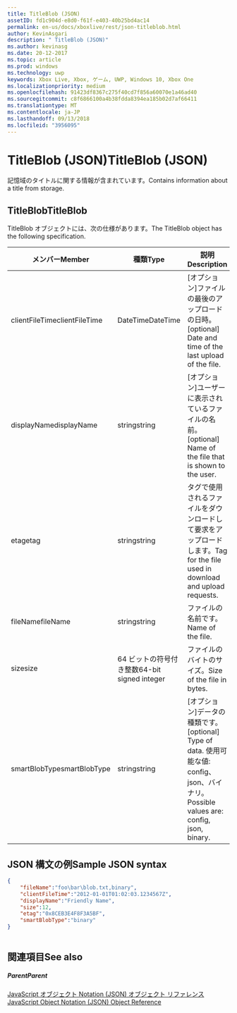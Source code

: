 ```yaml
---
title: TitleBlob (JSON)
assetID: fd1c904d-e8d0-f61f-e403-40b25bd4ac14
permalink: en-us/docs/xboxlive/rest/json-titleblob.html
author: KevinAsgari
description: " TitleBlob (JSON)"
ms.author: kevinasg
ms.date: 20-12-2017
ms.topic: article
ms.prod: windows
ms.technology: uwp
keywords: Xbox Live, Xbox, ゲーム, UWP, Windows 10, Xbox One
ms.localizationpriority: medium
ms.openlocfilehash: 91423df8367c275f40cd7f856a60070e1a46ad40
ms.sourcegitcommit: c8f6866100a4b38fdda8394ea185b02d7af66411
ms.translationtype: MT
ms.contentlocale: ja-JP
ms.lasthandoff: 09/13/2018
ms.locfileid: "3956095"
---
```

# <a name="titleblob-json"></a><span data-ttu-id="4c3fa-104">TitleBlob (JSON)</span><span class="sxs-lookup"><span data-stu-id="4c3fa-104">TitleBlob (JSON)</span></span>
<span data-ttu-id="4c3fa-105">記憶域のタイトルに関する情報が含まれています。</span><span class="sxs-lookup"><span data-stu-id="4c3fa-105">Contains information about a title from storage.</span></span> 
<a id="ID4EP"></a>

 
## <a name="titleblob"></a><span data-ttu-id="4c3fa-106">TitleBlob</span><span class="sxs-lookup"><span data-stu-id="4c3fa-106">TitleBlob</span></span>
 
<span data-ttu-id="4c3fa-107">TitleBlob オブジェクトには、次の仕様があります。</span><span class="sxs-lookup"><span data-stu-id="4c3fa-107">The TitleBlob object has the following specification.</span></span>
 
| <span data-ttu-id="4c3fa-108">メンバー</span><span class="sxs-lookup"><span data-stu-id="4c3fa-108">Member</span></span>| <span data-ttu-id="4c3fa-109">種類</span><span class="sxs-lookup"><span data-stu-id="4c3fa-109">Type</span></span>| <span data-ttu-id="4c3fa-110">説明</span><span class="sxs-lookup"><span data-stu-id="4c3fa-110">Description</span></span>| 
| --- | --- | --- | 
| <span data-ttu-id="4c3fa-111">clientFileTime</span><span class="sxs-lookup"><span data-stu-id="4c3fa-111">clientFileTime</span></span>| <span data-ttu-id="4c3fa-112">DateTime</span><span class="sxs-lookup"><span data-stu-id="4c3fa-112">DateTime</span></span>| <span data-ttu-id="4c3fa-113">[オプション]ファイルの最後のアップロードの日時。</span><span class="sxs-lookup"><span data-stu-id="4c3fa-113">[optional] Date and time of the last upload of the file.</span></span>| 
| <span data-ttu-id="4c3fa-114">displayName</span><span class="sxs-lookup"><span data-stu-id="4c3fa-114">displayName</span></span>| <span data-ttu-id="4c3fa-115">string</span><span class="sxs-lookup"><span data-stu-id="4c3fa-115">string</span></span>| <span data-ttu-id="4c3fa-116">[オプション]ユーザーに表示されているファイルの名前。</span><span class="sxs-lookup"><span data-stu-id="4c3fa-116">[optional] Name of the file that is shown to the user.</span></span>| 
| <span data-ttu-id="4c3fa-117">etag</span><span class="sxs-lookup"><span data-stu-id="4c3fa-117">etag</span></span>| <span data-ttu-id="4c3fa-118">string</span><span class="sxs-lookup"><span data-stu-id="4c3fa-118">string</span></span>| <span data-ttu-id="4c3fa-119">タグで使用されるファイルをダウンロードして要求をアップロードします。</span><span class="sxs-lookup"><span data-stu-id="4c3fa-119">Tag for the file used in download and upload requests.</span></span>| 
| <span data-ttu-id="4c3fa-120">fileName</span><span class="sxs-lookup"><span data-stu-id="4c3fa-120">fileName</span></span>| <span data-ttu-id="4c3fa-121">string</span><span class="sxs-lookup"><span data-stu-id="4c3fa-121">string</span></span>| <span data-ttu-id="4c3fa-122">ファイルの名前です。</span><span class="sxs-lookup"><span data-stu-id="4c3fa-122">Name of the file.</span></span>| 
| <span data-ttu-id="4c3fa-123">size</span><span class="sxs-lookup"><span data-stu-id="4c3fa-123">size</span></span>| <span data-ttu-id="4c3fa-124">64 ビットの符号付き整数</span><span class="sxs-lookup"><span data-stu-id="4c3fa-124">64-bit signed integer</span></span>| <span data-ttu-id="4c3fa-125">ファイルのバイトのサイズ。</span><span class="sxs-lookup"><span data-stu-id="4c3fa-125">Size of the file in bytes.</span></span>| 
| <span data-ttu-id="4c3fa-126">smartBlobType</span><span class="sxs-lookup"><span data-stu-id="4c3fa-126">smartBlobType</span></span>| <span data-ttu-id="4c3fa-127">string</span><span class="sxs-lookup"><span data-stu-id="4c3fa-127">string</span></span>| <span data-ttu-id="4c3fa-128">[オプション]データの種類です。</span><span class="sxs-lookup"><span data-stu-id="4c3fa-128">[optional] Type of data.</span></span> <span data-ttu-id="4c3fa-129">使用可能な値: config、json、バイナリ。</span><span class="sxs-lookup"><span data-stu-id="4c3fa-129">Possible values are: config, json, binary.</span></span>| 
  
<a id="ID4E6C"></a>

 
## <a name="sample-json-syntax"></a><span data-ttu-id="4c3fa-130">JSON 構文の例</span><span class="sxs-lookup"><span data-stu-id="4c3fa-130">Sample JSON syntax</span></span>
 

```json
{
    "fileName":"foo\bar\blob.txt,binary",
    "clientFileTime":"2012-01-01T01:02:03.1234567Z",
    "displayName":"Friendly Name",
    "size":12,
    "etag":"0x8CEB3E4F8F3A5BF",
    "smartBlobType":"binary"
}
      
```

  
<a id="ID4EID"></a>

 
## <a name="see-also"></a><span data-ttu-id="4c3fa-131">関連項目</span><span class="sxs-lookup"><span data-stu-id="4c3fa-131">See also</span></span>
 
<a id="ID4EKD"></a>

 
##### <a name="parent"></a><span data-ttu-id="4c3fa-132">Parent</span><span class="sxs-lookup"><span data-stu-id="4c3fa-132">Parent</span></span> 

[<span data-ttu-id="4c3fa-133">JavaScript オブジェクト Notation (JSON) オブジェクト リファレンス</span><span class="sxs-lookup"><span data-stu-id="4c3fa-133">JavaScript Object Notation (JSON) Object Reference</span></span>](atoc-xboxlivews-reference-json.md)

   